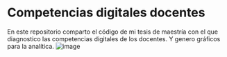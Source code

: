 # Competencias digitales docentes
En este repositorio comparto el código de mi tesis de maestría con el que diagnostico las competencias digitales de los docentes. Y genero gráficos para la analítica.
![image](https://github.com/user-attachments/assets/364c2696-a1c4-458c-9884-10f2da470839)
